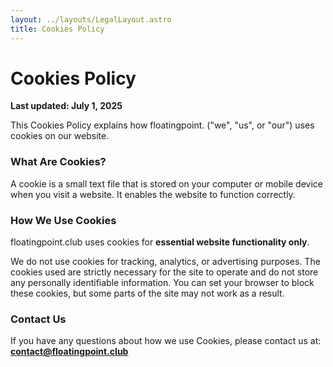 ```yaml
---
layout: ../layouts/LegalLayout.astro
title: Cookies Policy
---
```


# Cookies Policy

**Last updated: July 1, 2025**

This Cookies Policy explains how floatingpoint. ("we", "us", or "our") uses cookies on our website.

### What Are Cookies?

A cookie is a small text file that is stored on your computer or mobile device when you visit a website. It enables the website to function correctly.

### How We Use Cookies

floatingpoint.club uses cookies for **essential website functionality only**.

We do not use cookies for tracking, analytics, or advertising purposes. The cookies used are strictly necessary for the site to operate and do not store any personally identifiable information. You can set your browser to block these cookies, but some parts of the site may not work as a result.

### Contact Us

If you have any questions about how we use Cookies, please contact us at: **contact@floatingpoint.club**
